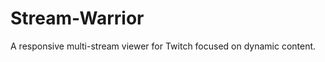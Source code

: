 Stream-Warrior
==============

A responsive multi-stream viewer for Twitch focused on dynamic content. 

